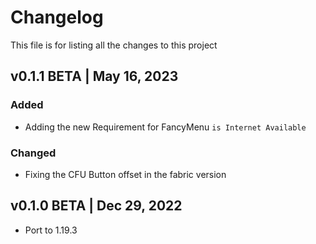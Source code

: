# Changelog
This file is for listing all the changes to this project

## v0.1.1 BETA | May 16, 2023
### Added
- Adding the new Requirement for FancyMenu `is Internet Available`

### Changed
- Fixing the CFU Button offset in the fabric version

## v0.1.0 BETA | Dec 29, 2022
- Port to 1.19.3